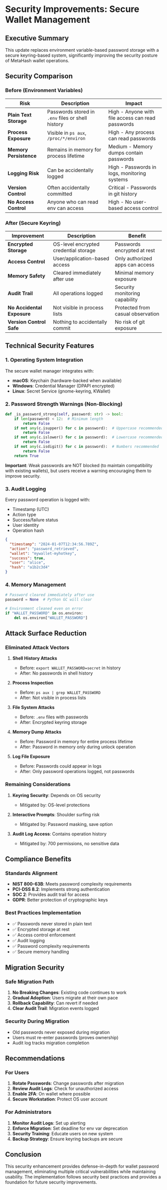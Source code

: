 # Security Improvements: Secure Wallet Management

## Executive Summary

This update replaces environment variable-based password storage with a secure keyring-based system, significantly improving the security posture of MetaHash wallet operations.

## Security Comparison

### Before (Environment Variables)

| Risk | Description | Impact |
|------|-------------|--------|
| **Plain Text Storage** | Passwords stored in `.env` files or shell history | High - Anyone with file access can read passwords |
| **Process Exposure** | Visible in `ps aux`, `/proc/*/environ` | High - Any process can read passwords |
| **Memory Persistence** | Remains in memory for process lifetime | Medium - Memory dumps contain passwords |
| **Logging Risk** | Can be accidentally logged | High - Passwords in logs, monitoring systems |
| **Version Control** | Often accidentally committed | Critical - Passwords in git history |
| **No Access Control** | Anyone who can read env can access | High - No user-based access control |

### After (Secure Keyring)

| Improvement | Description | Benefit |
|-------------|-------------|---------|
| **Encrypted Storage** | OS-level encrypted credential storage | Passwords encrypted at rest |
| **Access Control** | User/application-based access | Only authorized apps can access |
| **Memory Safety** | Cleared immediately after use | Minimal memory exposure |
| **Audit Trail** | All operations logged | Security monitoring capability |
| **No Accidental Exposure** | Not visible in process lists | Protected from casual observation |
| **Version Control Safe** | Nothing to accidentally commit | No risk of git exposure |

## Technical Security Features

### 1. Operating System Integration

The secure wallet manager integrates with:
- **macOS**: Keychain (hardware-backed when available)
- **Windows**: Credential Manager (DPAPI encrypted)
- **Linux**: Secret Service (gnome-keyring, KWallet)

### 2. Password Strength Warnings (Non-Blocking)

```python
def _is_password_strong(self, password: str) -> bool:
    if len(password) < 12:  # Minimum length
        return False
    if not any(c.isupper() for c in password):  # Uppercase recommended
        return False
    if not any(c.islower() for c in password):  # Lowercase recommended
        return False
    if not any(c.isdigit() for c in password):  # Numbers recommended
        return False
    return True
```

**Important**: Weak passwords are NOT blocked (to maintain compatibility with existing wallets), but users receive a warning encouraging them to improve security.

### 3. Audit Logging

Every password operation is logged with:
- Timestamp (UTC)
- Action type
- Success/failure status
- User identity
- Operation hash

```json
{
  "timestamp": "2024-01-07T12:34:56.789Z",
  "action": "password_retrieved",
  "wallet": "mywallet-myhotkey",
  "success": true,
  "user": "alice",
  "hash": "a1b2c3d4"
}
```

### 4. Memory Management

```python
# Password cleared immediately after use
password = None  # Python GC will clear

# Environment cleaned even on error
if "WALLET_PASSWORD" in os.environ:
    del os.environ["WALLET_PASSWORD"]
```

## Attack Surface Reduction

### Eliminated Attack Vectors

1. **Shell History Attacks**
   - Before: `export WALLET_PASSWORD=secret` in history
   - After: No passwords in shell history

2. **Process Inspection**
   - Before: `ps aux | grep WALLET_PASSWORD`
   - After: Not visible in process lists

3. **File System Attacks**
   - Before: `.env` files with passwords
   - After: Encrypted keyring storage

4. **Memory Dump Attacks**
   - Before: Password in memory for entire process lifetime
   - After: Password in memory only during unlock operation

5. **Log File Exposure**
   - Before: Passwords could appear in logs
   - After: Only password operations logged, not passwords

### Remaining Considerations

1. **Keyring Security**: Depends on OS security
   - Mitigated by: OS-level protections
   
2. **Interactive Prompts**: Shoulder surfing risk
   - Mitigated by: Password masking, save option

3. **Audit Log Access**: Contains operation history
   - Mitigated by: 700 permissions, no sensitive data

## Compliance Benefits

### Standards Alignment

- **NIST 800-63B**: Meets password complexity requirements
- **PCI-DSS 8.2**: Implements strong authentication
- **SOC 2**: Provides audit trail for access
- **GDPR**: Better protection of cryptographic keys

### Best Practices Implementation

- ✅ Passwords never stored in plain text
- ✅ Encrypted storage at rest
- ✅ Access control enforcement
- ✅ Audit logging
- ✅ Password complexity requirements
- ✅ Secure memory handling

## Migration Security

### Safe Migration Path

1. **No Breaking Changes**: Existing code continues to work
2. **Gradual Adoption**: Users migrate at their own pace
3. **Rollback Capability**: Can revert if needed
4. **Clear Audit Trail**: Migration events logged

### Security During Migration

- Old passwords never exposed during migration
- Users must re-enter passwords (proves ownership)
- Audit log tracks migration completion

## Recommendations

### For Users

1. **Rotate Passwords**: Change passwords after migration
2. **Review Audit Logs**: Check for unauthorized access
3. **Enable 2FA**: On wallet where possible
4. **Secure Workstation**: Protect OS user account

### For Administrators

1. **Monitor Audit Logs**: Set up alerting
2. **Enforce Migration**: Set deadline for env var deprecation
3. **Security Training**: Educate users on new system
4. **Backup Strategy**: Ensure keyring backups are secure

## Conclusion

This security enhancement provides defense-in-depth for wallet password management, eliminating multiple critical vulnerabilities while maintaining usability. The implementation follows security best practices and provides a foundation for future security improvements.
